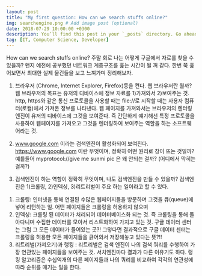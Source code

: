 ```yaml
---
layout: post
title: "My first question: How can we search stuffs online?"
img: searchengine.png # Add image post (optional)
date: 2018-07-29 10:00:00 +0300
description: You’ll find this post in your `_posts` directory. Go ahead and edit it and re-build the site to see your changes. # Add post description (optional)
tag: [IT, Computer Science, Developer]
---
```

How can we search stuffs online?
주말 회로
나는 어떻게 구글에서 자료를 찾을 수 있을까?
왠지 예전에 공부했던 네트워크 계층구조를 훑는 시간이 될 꺼 같다. 한번 쭉 훑어보면서 최대한 실제 물건들을 보고 느껴가며 정리해보자. 

1.	브라우저 (Chrome, Internet Explorer, Firefox)등을 켠다. 웹 브라우저란 뭘까?
웹 브라우저의 목표는 유저의 디바이스에 정보 자료를 1)가져와서 2)보여주는 것. http, https와 같은 통신 프로토콜을 사용할 때는 file://로 시작할 때는 사용자 컴퓨터(로컬)에서 가져온 정보를 나타낸다. 웹 페이지를 가져와서는 브라우저의 렌터링 엔진이 유저의 디바이스에 그것을 보여준다. 즉 간단하게 얘기해선 특정 프로토콜을 사용하여 웹페이지를 가져오고 그것을 렌더링하여 보여주는 역할을 하는 소프트웨어라는 것.

2.	www.google.com 이라는 검색엔진이 활성화되어 보여진다. https://www.google.com 이란 무엇이며, 정확히 어떤 원리로 창이 뜨는 것일까? 예를들어 myprotocol://give me sunmi pic 은 왜 안되는 걸까? (어디에서 막히는 걸까?)

3.	검색엔진이 하는 역할이 정확히 무엇이며, 나도 검색엔진을 만들 수 있을까? 
검색엔진은 1)크롤링, 2)인덱싱, 3)리트리벌이 주요 하는 일이라고 할 수 있다. 
1) 크롤링: 인터넷을 통해 연결된 수많은 웹페이지들을 방문하며 그것을 큐(queue)에 넣어 리턴하는 일. 어떤 페이지들은 크롤링을 허용하지 않으며 
2) 인덱싱: 크롤링 된 데이터가 처리되어 데이터베이스화 되는 것. 즉 크롤링을 통해 돌아다니며 수집한 데이터를 모아서 리스트화하여 가지고 있는 것. 구글 데이터 센터는 그럼 그 모든 데이터가 들어있는 곳?! 그렇다면 결과적으로 구글 데이터 센터는 크롤링을 허용한 모든 페이지들을 긁어와서 저장해놓고 있다는 뜻?!!
3) 리트리벌(가져오기)과 랭킹 : 리트리벌은 검색 엔진이 나의 검색 쿼리를 수행하여 가장 연관있는 페이지들을 보여주는 것. 서치엔진마다 결과가 다른 이유기도 하다. 랭킹 알고리즘은 수십억개의 다른 페이지들과 나의 쿼리를 비교하여 각각의 연관성에 따라 순위를 매기는 일을 한다. 
